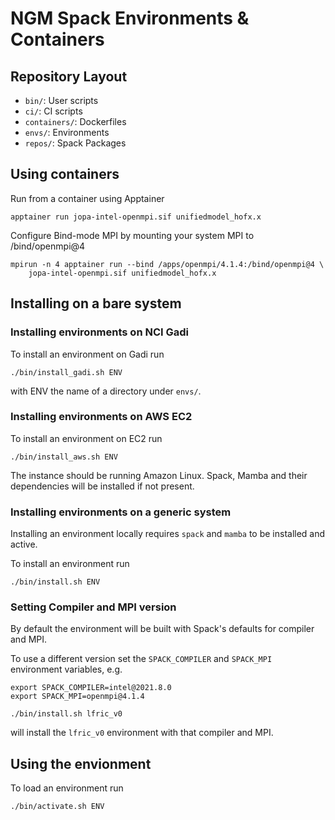# NGM Spack Environments & Containers

## Repository Layout

* `bin/`: User scripts
* `ci/`: CI scripts
* `containers/`: Dockerfiles
* `envs/`: Environments
* `repos/`: Spack Packages

## Using containers

Run from a container using Apptainer

    apptainer run jopa-intel-openmpi.sif unifiedmodel_hofx.x

Configure Bind-mode MPI by mounting your system MPI to /bind/openmpi@4

    mpirun -n 4 apptainer run --bind /apps/openmpi/4.1.4:/bind/openmpi@4 \
        jopa-intel-openmpi.sif unifiedmodel_hofx.x

## Installing on a bare system

### Installing environments on NCI Gadi

To install an environment on Gadi run

    ./bin/install_gadi.sh ENV

with ENV the name of a directory under `envs/`.

### Installing environments on AWS EC2

To install an environment on EC2 run

    ./bin/install_aws.sh ENV

The instance should be running Amazon Linux. Spack, Mamba and their
dependencies will be installed if not present.

### Installing environments on a generic system

Installing an environment locally requires `spack` and `mamba` to be installed
and active.

To install an environment run

    ./bin/install.sh ENV

### Setting Compiler and MPI version

By default the environment will be built with Spack's defaults for compiler and MPI.

To use a different version set the `SPACK_COMPILER` and `SPACK_MPI` environment
variables, e.g.

    export SPACK_COMPILER=intel@2021.8.0
    export SPACK_MPI=openmpi@4.1.4

    ./bin/install.sh lfric_v0

will install the `lfric_v0` environment with that compiler and MPI.

## Using the envionment

To load an environment run

    ./bin/activate.sh ENV
